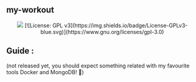 ## my-workout
<div align="center">
<img src="https://img.shields.io/github/repo-size/mariospapaz/my-workout"> [![License: GPL v3](https://img.shields.io/badge/License-GPLv3-blue.svg)](https://www.gnu.org/licenses/gpl-3.0)
  
</div>

## Guide :
(not released yet, you should expect something related with my favourite tools Docker and MongoDB! 🐳)
